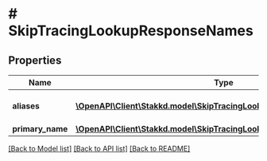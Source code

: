 # # SkipTracingLookupResponseNames

## Properties

Name | Type | Description | Notes
------------ | ------------- | ------------- | -------------
**aliases** | [**\OpenAPI\Client\Stakkd.model\SkipTracingLookupResponseNamesAliases[]**](SkipTracingLookupResponseNamesAliases.md) | A list of the person&#39;s aliases. | [optional]
**primary_name** | [**\OpenAPI\Client\Stakkd.model\SkipTracingLookupResponseNamesAliases**](SkipTracingLookupResponseNamesAliases.md) |  | [optional]

[[Back to Model list]](../../README.md#models) [[Back to API list]](../../README.md#endpoints) [[Back to README]](../../README.md)
